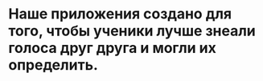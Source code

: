 # Наше приложения создано для того, чтобы ученики лучше знеали голоса друг друга и могли их определить.
